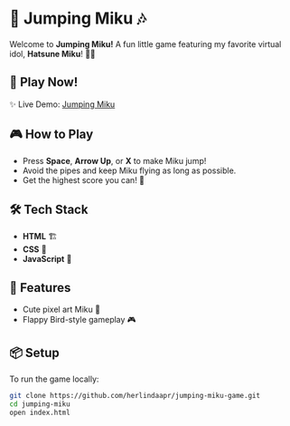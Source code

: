 # 🎤 Jumping Miku 🎶

Welcome to **Jumping Miku!** A fun little game featuring my favorite virtual idol, **Hatsune Miku**! 🌸💙

## 🌟 Play Now!
✨ Live Demo: [Jumping Miku](https://jumping-miku.netlify.app/)  

## 🎮 How to Play
- Press **Space**, **Arrow Up**, or **X** to make Miku jump!  
- Avoid the pipes and keep Miku flying as long as possible.  
- Get the highest score you can! 🎵  

## 🛠️ Tech Stack
- **HTML** 🏗️  
- **CSS** 🎨  
- **JavaScript** 🚀  

## 🚀 Features
- Cute pixel art Miku 🥰  
- Flappy Bird-style gameplay 🎮   

## 📦 Setup
To run the game locally:  
```sh
git clone https://github.com/herlindaapr/jumping-miku-game.git
cd jumping-miku
open index.html
